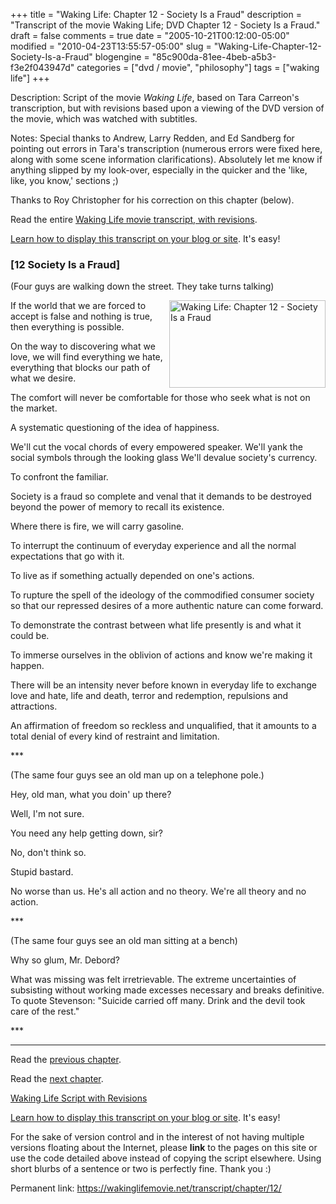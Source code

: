 +++
title = "Waking Life: Chapter 12 - Society Is a Fraud"
description = "Transcript of the movie Waking Life; DVD Chapter 12 - Society Is a Fraud."
draft = false
comments = true
date = "2005-10-21T00:12:00-05:00"
modified = "2010-04-23T13:55:57-05:00"
slug = "Waking-Life-Chapter-12-Society-Is-a-Fraud"
blogengine = "85c900da-81ee-4beb-a5b3-f3e2f043947d"
categories = ["dvd / movie", "philosophy"]
tags = ["waking life"]
+++

<div class="WPArticleInfo">
<p>
Description: Script of the movie <em>Waking Life</em>, based on Tara Carreon&#39;s transcription, but with revisions based upon a viewing of the DVD version of the movie, which was watched with subtitles. 
</p>
<p>
Notes: Special thanks to Andrew, Larry Redden, and Ed Sandberg for pointing out errors in Tara&#39;s transcription (numerous errors were fixed here, along with some scene information clarifications). Absolutely let me know if anything slipped by my look-over, especially in the quicker and the &#39;like, like, you know,&#39; sections ;) 
</p>
<p>
Thanks to Roy Christopher for his correction on this chapter (below). 
</p>
<p>
Read the entire <a href="https://wakinglifemovie.net/">Waking Life movie transcript, with revisions</a>. 
</p>
<p>
<a href="/words/post/Display-parts-of-the-Waking-Life-Transcript-on-your-site.aspx">Learn how to display this transcript on your blog or site</a>. It&#39;s easy!
</p>
</div>
<h3 class="waking_life_chapter">[<a id="twelve" name="twelve" title="twelve"></a>12 Society Is a Fraud] </h3>
<p>
(Four guys are walking down the street. They take turns talking) 
</p>
<p>
<a href="http://strivinglife.com/files/images/WakingLife/WakingLife_12_1.jpg" onclick="window.open(this.href);return false;"><img src="http://strivinglife.com/files/images/WakingLife/WakingLife_12_1_t.jpg" alt="Waking Life: Chapter 12 - Society Is a Fraud" width="250" height="140" align="right" /></a>If the world that we are forced to accept is false and nothing is true, then everything is possible. 
</p>
<p>
On the way to discovering what we love, we will find everything we hate, everything that blocks our path of what we desire. 
</p>
<p>
The comfort will never be comfortable for those who seek what is not on the market. 
</p>
<p>
A systematic questioning of the idea of happiness. 
</p>
<p>
We&#39;ll cut the vocal chords of every empowered speaker. We&#39;ll yank the social symbols through the looking glass We&#39;ll devalue society&#39;s currency. 
</p>
<p>
To confront the familiar. 
</p>
<p>
Society is a fraud so complete and venal that it demands to be destroyed beyond the power of memory to recall its existence. 
</p>
<p>
Where there is fire, we will carry gasoline. 
</p>
<p>
To interrupt the continuum of everyday experience and all the normal expectations that go with it. 
</p>
<p>
To live as if something actually depended on one&#39;s actions. 
</p>
<p>
To rupture the spell of the ideology of the commodified consumer society so that our repressed desires of a more authentic nature can come forward. 
</p>
<p>
To demonstrate the contrast between what life presently is and what it could be. 
</p>
<p>
To immerse ourselves in the oblivion of actions and know we&#39;re making it happen. 
</p>
<p>
There will be an intensity never before known in everyday life to exchange love and hate, life and death, terror and redemption, repulsions and attractions. 
</p>
<p>
An affirmation of freedom so reckless and unqualified, that it amounts to a total denial of every kind of restraint and limitation. 
</p>
<p>
*** 
</p>
<p>
(The same four guys see an old man up on a telephone pole.) 
</p>
<p>
Hey, old man, what you doin&#39; up there? 
</p>
<p>
Well, I&#39;m not sure. 
</p>
<p>
You need any help getting down, sir? 
</p>
<p>
No, don&#39;t think so. 
</p>
<p>
Stupid bastard. 
</p>
<p>
No worse than us. He&#39;s all action and no theory. We&#39;re all theory and no action. 
</p>
<p>
*** 
</p>
<p>
(The same four guys see an old man sitting at a bench) 
</p>
<p>
Why so glum, Mr. Debord? 
</p>
<p>
What was missing was felt irretrievable. The extreme uncertainties of subsisting without working made excesses necessary and breaks definitive. To quote Stevenson: &quot;Suicide carried off many. Drink and the devil took care of the rest.&quot; 
</p>
<p>
*** 
</p>
<hr />
<p>
Read the <a href="https://wakinglifemovie.net/transcript/chapter/11/">previous chapter</a>. 
</p>
<p>
Read the <a href="https://wakinglifemovie.net/transcript/chapter/13/">next chapter</a>. 
</p>
<p>
<a href="https://wakinglifemovie.net/">Waking Life Script with Revisions</a> 
</p>
<div class="tip">
<p>
<a href="/words/post/Display-parts-of-the-Waking-Life-Transcript-on-your-site.aspx">Learn how to display this transcript on your blog or site</a>. It&#39;s easy!
</p>
<p>
For the sake of version control and in the interest of not having multiple versions floating about the Internet, please <strong>link</strong> to the pages on this site or use the code detailed above instead of copying the script elsewhere. Using short blurbs of a sentence or two is perfectly fine. Thank you :) 
</p>
<p>
Permanent link: <a href="https://wakinglifemovie.net/transcript/chapter/12/">https://wakinglifemovie.net/transcript/chapter/12/</a> 
</p>
</div>


